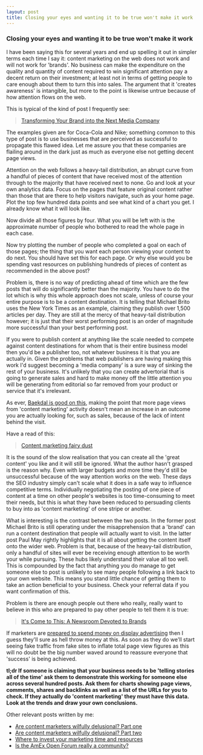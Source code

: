 ```yaml
---
layout: post
title: Closing your eyes and wanting it to be true won't make it work
---
```


### Closing your eyes and wanting it to be true won't make it work

I have been saying this for several years and end up spelling it out in simpler terms each time I say it: content marketing on the web does not work and will not work for 'brands'. No business can make the expenditure on the quality and quantity of content required to win significant attention pay a decent return on their investment; at least not in terms of getting people to care enough about them to turn this into sales. The argument that it 'creates awareness' is intangible, but more to the point is likewise untrue because of how attention flows on the web.

This is typical of the kind of post I frequently see:

> [Transforming Your Brand into the Next Media Company](http://sparksheet.com/transforming-your-brand-into-the-next-media-company/)

The examples given are for Coca-Cola and Nike; something common to this type of post is to use businesses that are perceived as successful to propagate this flawed idea. Let me assure you that these companies are flailing around in the dark just as much as everyone else not getting decent page views.

Attention on the web follows a heavy-tail distribution, an abrupt curve from a handful of pieces of content that have received most of the attention through to the majority that have received next to none. Go and look at your own analytics data. Focus on the pages that feature original content rather than those that are there to help visitors navigate, such as your home page. Plot the top few hundred data points and see what kind of a chart you get. I already know what it will look like. 

Now divide all those figures by four. What you will be left with is the approximate number of people who bothered to read the whole page in each case.

Now try plotting the number of people who completed a goal on each of those pages; the thing that you want each person viewing your content to do next. You should have set this for each page. Or why else would you be spending vast resources on publishing hundreds of pieces of content as recommended in the above post?

Problem is, there is no way of predicting ahead of time which are the few posts that will do significantly better than the majority. You have to do the lot which is why this whole approach does not scale, unless of course your entire purpose is to be a content destination. It is telling that Michael Brito uses the New York Times as an example, claiming they publish over 1,500 articles per day. They are still at the mercy of that heavy-tail distribution however; it is just that their worst performing post is an order of magnitude more successful than your best performing post. 

If you were to publish content at anything like the scale needed to compete against content destinations for whom that is their entire business model then you'd be a publisher too, not whatever business it is that you are actually in. Given the problems that web publishers are having making this work I'd suggest becoming a 'media company' is a sure way of sinking the rest of your business. It's unlikely that you can create advertorial that is going to generate sales and hard to make money off the little attention you will be generating from editorial so far removed from your product or service that it's irrelevant.

As ever, [Baekdal is good on this](http://www.baekdal.com/insights/sales-vs-traffic-vs-intent), making the point that more page views from 'content marketing' activity doesn't mean an increase in an outcome you are actually looking for, such as sales, because of the lack of intent behind the visit.

Have a read of this:

> [Content marketing fairy dust](http://www.buzzstream.com/blog/content-marketing-fairy-dust.html)

It is the sound of the slow realisation that you can create all the 'great content' you like and it will still be ignored. What the author hasn't grasped is the reason why. Even with larger budgets and more time they'd still be unsuccessful because of the way attention works on the web. These days the SEO industry simply can't scale what it does in a safe way to influence competitive terms. Individually negotiating the posting of one piece of content at a time on other people's websites is too time-consuming to meet their needs, but this is what they have been reduced to persuading clients to buy into as 'content marketing' of one stripe or another.

What is interesting is the contrast between the two posts. In the former post Michael Brito is still operating under the misapprehension that a 'brand' can run a content destination that people will actually want to visit. In the latter post Paul May rightly highlights that it is all about getting the content itself onto the wider web. Problem is that, because of the heavy-tail distribution, only a handful of sites will ever be receiving enough attention to be worth your while pursuing. These hubs likely understand their value all too well. This is compounded by the fact that anything you do manage to get someone else to post is unlikely to see many people following a link back to your own website. This means you stand little chance of getting them to take an action beneficial to your business. Check your referral data if you want confirmation of this.

Problem is there are enough people out there who really, really want to believe in this who are prepared to pay other people to tell them it is true:

> [It's Come to This: A Newsroom Devoted to Brands](http://mashable.com/2013/10/17/content-marketing-newsroom/)

If marketers are [prepared to spend money on display advertising](http://markhigginson.co.uk/2013/10/23/display-advertising-fraud/) then I guess they'll sure as hell throw money at this. As soon as they do we'll start seeing fake traffic from fake sites to inflate total page view figures as this will no doubt be the big number waved around to reassure everyone that 'success' is being achieved.

__tl;dr If someone is claiming that your business needs to be 'telling stories all of the time' ask them to demonstrate this working for someone else across several hundred posts. Ask them for charts showing page views, comments, shares and backlinks as well as a list of the URLs for you to check. If they actually do 'content marketing' they must have this data. Look at the trends and draw your own conclusions.__

Other relevant posts written by me:

* [Are content marketers wilfully delusional? Part one](http://markhigginson.co.uk/2013/01/20/are-content-marketers-wilfully-delusional/)
* [Are content marketers wilfully delusional? Part two](http://markhigginson.co.uk/2013/01/21/are-content-marketers-wilfully-delusional-examples/)
* [Where to invest your marketing time and resources](http://markhigginson.co.uk/2013/01/25/where-to-invest-your-marketing-time-and-resources/)
* [Is the AmEx Open Forum really a community?](http://markhigginson.co.uk/2013/04/27/amex-open-forum/)